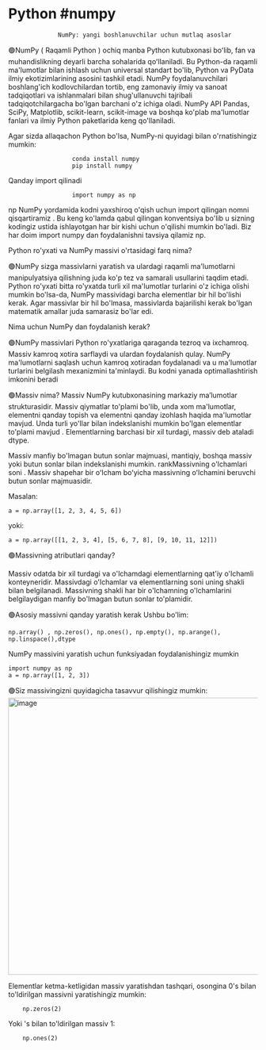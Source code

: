 # Python #numpy
                  NumPy: yangi boshlanuvchilar uchun mutlaq asoslar
🟢NumPy ( Raqamli Python ) ochiq manba Python kutubxonasi boʻlib, fan va muhandislikning deyarli barcha sohalarida qoʻllaniladi.
Bu Python-da raqamli ma'lumotlar bilan ishlash uchun universal standart bo'lib, Python va PyData ilmiy ekotizimlarining asosini
tashkil etadi. NumPy foydalanuvchilari boshlang'ich kodlovchilardan tortib, eng zamonaviy ilmiy va sanoat tadqiqotlari va ishlanmalari
bilan shug'ullanuvchi tajribali tadqiqotchilargacha bo'lgan barchani o'z ichiga oladi. NumPy API Pandas, SciPy, Matplotlib, scikit-learn,
scikit-image va boshqa ko'plab ma'lumotlar fanlari va ilmiy Python paketlarida keng qo'llaniladi.

Agar sizda allaqachon Python bo'lsa, NumPy-ni quyidagi bilan o'rnatishingiz mumkin:

                      conda install numpy    
                      pip install numpy

Qanday import qilinadi

                      import numpy as np

np NumPy yordamida kodni yaxshiroq o'qish uchun import qilingan nomni qisqartiramiz . Bu keng ko'lamda qabul qilingan konventsiya bo'lib
u sizning kodingiz ustida ishlayotgan har bir kishi uchun o'qilishi mumkin bo'ladi. Biz har doim import numpy dan foydalanishni tavsiya qilamiz np.

Python ro'yxati va NumPy massivi o'rtasidagi farq nima?

🟢NumPy sizga massivlarni yaratish va ulardagi raqamli ma'lumotlarni manipulyatsiya qilishning juda ko'p tez va samarali usullarini taqdim etadi.
Python ro'yxati bitta ro'yxatda turli xil ma'lumotlar turlarini o'z ichiga olishi mumkin bo'lsa-da, NumPy massividagi barcha elementlar bir hil bo'lishi kerak.
Agar massivlar bir hil bo'lmasa, massivlarda bajarilishi kerak bo'lgan matematik amallar juda samarasiz bo'lar edi.

Nima uchun NumPy dan foydalanish kerak?

🟢NumPy massivlari Python ro'yxatlariga qaraganda tezroq va ixchamroq. Massiv kamroq xotira sarflaydi va ulardan foydalanish qulay.
NumPy ma'lumotlarni saqlash uchun kamroq xotiradan foydalanadi va u ma'lumotlar turlarini belgilash mexanizmini ta'minlaydi. Bu kodni yanada optimallashtirish imkonini beradi

🟢Massiv nima? 
Massiv NumPy kutubxonasining markaziy ma’lumotlar strukturasidir. Massiv qiymatlar to'plami bo'lib, unda xom ma'lumotlar, elementni qanday topish va elementni qanday izohlash
haqida ma'lumotlar mavjud. Unda turli yo'llar bilan indekslanishi mumkin bo'lgan elementlar to'plami mavjud . Elementlarning barchasi bir xil turdagi, massiv deb ataladi dtype.

Massiv manfiy bo'lmagan butun sonlar majmuasi, mantiqiy, boshqa massiv yoki butun sonlar bilan indekslanishi mumkin. rankMassivning o'lchamlari soni .
Massiv shapehar bir oʻlcham boʻyicha massivning oʻlchamini beruvchi butun sonlar majmuasidir.

  Masalan:
  
    a = np.array([1, 2, 3, 4, 5, 6])
    
  yoki:

    a = np.array([[1, 2, 3, 4], [5, 6, 7, 8], [9, 10, 11, 12]])

🟢Massivning atributlari qanday?

Massiv odatda bir xil turdagi va o'lchamdagi elementlarning qat'iy o'lchamli konteyneridir. Massivdagi o'lchamlar va elementlarning soni uning shakli bilan belgilanadi. 
Massivning shakli har bir o'lchamning o'lchamlarini belgilaydigan manfiy bo'lmagan butun sonlar to'plamidir.

🟢Asosiy massivni qanday yaratish kerak
    Ushbu bo'lim:
    
    np.array() , np.zeros(), np.ones(), np.empty(), np.arange(), np.linspace(),dtype

NumPy massivini yaratish uchun funksiyadan foydalanishingiz mumkin 

    import numpy as np
    a = np.array([1, 2, 3])

🟢Siz massivingizni quyidagicha tasavvur qilishingiz mumkin:
<img width="559" alt="image" src="https://github.com/themusharraf/Python/assets/122869450/a3f837d3-af9f-4738-bf42-cddc9af5783b">

Elementlar ketma-ketligidan massiv yaratishdan tashqari, osongina 0's bilan to'ldirilgan massivni yaratishingiz mumkin:

        np.zeros(2)
        
Yoki 's bilan to'ldirilgan massiv 1:

        np.ones(2)
      
